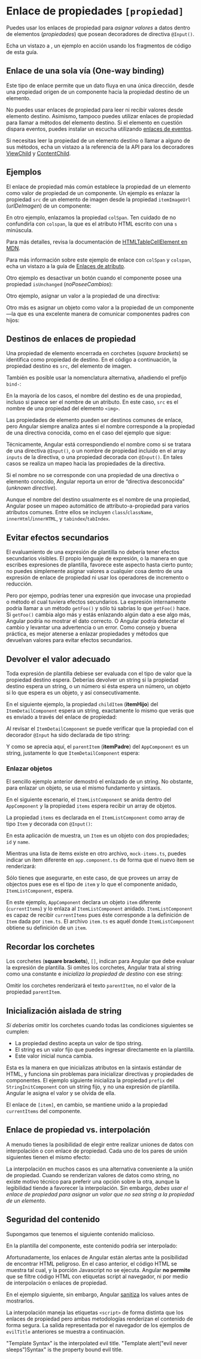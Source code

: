 
# Enlace de propiedades `[propiedad]`

Puedes usar los enlaces de propiedad para _asignar valores_ a datos dentro de elementos (_propiedades_) que posean decoradores de directiva `@Input()`.

<div class="alert is-helpful">

Echa un vistazo a <live-example></live-example>, un ejemplo en acción usando los fragmentos de código de esta guía.

</div>

## Enlace de una sola vía (One-way binding)

Este tipo de enlace permite que un dato fluya en una única dirección,
desde una propiedad origen de un componente hacia la propiedad destino de un elemento.

No puedes usar enlaces de propiedad
para leer ni recibir valores desde elemento destino. Asimismo, tampoco puedes utilizar
enlaces de propiedad para llamar a métodos del elemento destino.
Si el elemento en cuestión dispara eventos, puedes instalar un escucha utilizando [enlaces de eventos](guide/event-binding).

Si necesitas leer la propiedad de un elemento destino o llamar a alguno de sus métodos,
echa un vistazo a la referencia de la API para los decoradores [ViewChild](api/core/ViewChild) y
[ContentChild](api/core/ContentChild).

## Ejemplos

El enlace de propiedad más común establece la propiedad de un elemento
como valor de propiedad de un componente. Un ejemplo es
enlazar la propiedad `src` de un elemento de imagen desde la propiedad `itemImageUrl` (_urlDeImagen_) de un componente:

<code-example path="property-binding/src/app/app.component.html" region="property-binding" header="src/app/app.component.html"></code-example>

En otro ejemplo, enlazamos la propiedad `colSpan`. Ten cuidado de no confundirla con `colspan`,
la que es el atributo HTML escrito con una `s` minúscula.

<code-example path="property-binding/src/app/app.component.html" region="colSpan" header="src/app/app.component.html"></code-example>

Para más detalles, revisa la documentación de [HTMLTableCellElement en MDN](https://developer.mozilla.org/en-US/docs/Web/API/HTMLTableCellElement).

Para más información sobre este ejemplo de enlace con `colSpan` y `colspan`, echa un vistazo a la guía de [Enlaces de atributo](guide/attribute-binding#colspan).

Otro ejemplo es desactivar un botón cuando el componente posee una propiedad `isUnchanged` (_noPoseeCambios_):

<code-example path="property-binding/src/app/app.component.html" region="disabled-button" header="src/app/app.component.html"></code-example>

Otro ejemplo, asignar un valor a la propiedad de una directiva:

<code-example path="property-binding/src/app/app.component.html" region="class-binding" header="src/app/app.component.html"></code-example>

Otro más es asignar un objeto como valor a la propiedad de un componente&mdash;la que es una excelente
manera de comunicar componentes padres con hijos:

<code-example path="property-binding/src/app/app.component.html" region="model-property-binding" header="src/app/app.component.html"></code-example>

## Destinos de enlaces de propiedad

Una propiedad de elemento encerrada en corchetes (_square brackets_) se identifica
como propiedad de destino.
En el código a continuación, la propiedad destino es `src`, del elemento de imagen.

<code-example path="property-binding/src/app/app.component.html" region="property-binding" header="src/app/app.component.html"></code-example>

También es posible usar la nomenclatura alternativa, añadiendo el prefijo `bind-`:

<code-example path="property-binding/src/app/app.component.html" region="bind-prefix" header="src/app/app.component.html"></code-example>

En la mayoría de los casos, el nombre del destino es de una propiedad, incluso
si parece ser el nombre de un atributo.
En este caso, `src` es el nombre de una propiedad del elemento `<img>`.

Las propiedades de elemento pueden ser destinos comunes de enlace,
pero Angular siempre analiza antes si el nombre corresponde a la propiedad de una directiva conocida,
como en el caso del ejemplo que sigue:

<code-example path="property-binding/src/app/app.component.html" region="class-binding" header="src/app/app.component.html"></code-example>

Técnicamente, Angular está correspondiendo el nombre como si se tratara de una directiva `@Input()`,
o un nombre de propiedad incluido en el array `inputs` de la directiva,
o una propiedad decorada con `@Input()`.
En tales casos se realiza un mapeo hacia las propiedades de la directiva.

Si el nombre no se corresponde con una propiedad de una directiva o elemento conocido, Angular reporta un error de “directiva desconocida” (_unknown directive_).

<div class="alert is-helpful">

Aunque el nombre del destino usualmente es el nombre de una propiedad,
Angular posee un mapeo automático de attributo-a-propiedad para
varios atributos comunes. Entre ellos se incluyen `class`/`className`, `innerHtml`/`innerHTML`, y
`tabindex`/`tabIndex`.

</div>

## Evitar efectos secundarios

El evaluamiento de una expresión de plantilla no debería tener efectos secundarios visibles.
El propio lenguaje de expresión, o la manera en que escribes expresiones de plantilla,
favorece este aspecto hasta cierto punto;
no puedes simplemente asignar valores a cualquier cosa dentro de una expresión de enlace de propiedad
ni usar los operadores de incremento o reducción.

Pero por ejempo, podrías tener una expresión que invocase una propiedad o método el cual tuviera
efectos secundarios. La expresión internamente podría llamar a un método `getFoo()` y sólo tú sabrías
lo que `getFoo()` hace. Si `getFoo()` cambia algo más
y estás enlazando algún dato a ese algo más,
Angular podría no mostrar el dato correcto. O Angular podría detectar el
cambio y levantar una advertencia o un error.
Como consejo y buena práctica, es mejor atenerse a enlazar propiedades y métodos que devuelvan
valores para evitar efectos secundarios.

## Devolver el valor adecuado

Toda expresión de plantilla debiese ser evaluada con el tipo de valor
que la propiedad destino espera.
Deberías devolver un string si la propiedad destino espera un string, o un número si ésta
espera un número, un objeto si lo que espera es un objeto, y así consecutivamente.

En el siguiente ejemplo, la propiedad `childItem` (__itemHijo__) del `ItemDetailComponent` espera un string, exactamente lo mismo que verás que es enviado a través del enlace de propiedad:

<code-example path="property-binding/src/app/app.component.html" region="model-property-binding" header="src/app/app.component.html"></code-example>

Al revisar el `ItemDetailComponent` se puede verificar que la propiedad con el decorador `@Input` ha sido declarada de tipo string:
<code-example path="property-binding/src/app/item-detail/item-detail.component.ts" region="input-type" header="src/app/item-detail/item-detail.component.ts (setting the @Input() type)"></code-example>

Y como se aprecia aquí, el `parentItem` (__itemPadre__) del `AppComponent` es un string, justamente lo que `ItemDetailComponent` espera:
<code-example path="property-binding/src/app/app.component.ts" region="parent-data-type" header="src/app/app.component.ts"></code-example>

### Enlazar objetos

El sencillo ejemplo anterior demostró el enlazado de un string. No obstante, para enlazar un objeto,
se usa el mismo fundamento y sintaxis.

En el siguiente escenario, el `ItemListComponent` se anida dentro del `AppComponent` y la propiedad `items` espera recibir un array de objetos.

<code-example path="property-binding/src/app/app.component.html" region="pass-object" header="src/app/app.component.html"></code-example>

La propiedad `items` es declarada en el `ItemListComponent` como array de tipo `Item` y decorada con `@Input()`:

<code-example path="property-binding/src/app/item-list/item-list.component.ts" region="item-input" header="src/app/item-list.component.ts"></code-example>

En esta aplicación de muestra, un `Item` es un objeto con dos propiedades; `id` y `name`.

<code-example path="property-binding/src/app/item.ts" region="item-class" header="src/app/item.ts"></code-example>

Mientras una lista de items existe en otro archivo, `mock-items.ts`, puedes
indicar un item diferente en `app.component.ts` de forma que el nuevo item se renderizará:

<code-example path="property-binding/src/app/app.component.ts" region="pass-object" header="src/app.component.ts"></code-example>

Sólo tienes que asegurarte, en este caso, de que provees un array de objectos pues ese es el tipo de `item` y lo que el componente anidado, `ItemListComponent`, espera.

En este ejemplo, `AppComponent` declara un objeto `item` diferente
(`currentItems`) y lo enlaza al `ItemListComponent` anidado. `ItemListComponent` es capaz de recibir `currentItems` pues éste
corresponde a la definición de `Item` dada por `item.ts`. El archivo `item.ts` es aquél donde
`ItemListComponent` obtiene su definición de un `item`.

## Recordar los corchetes

Los corchetes (__square brackets__), `[]`, indican para Angular que debe evaluar la expresión de plantilla.
Si omites los corchetes, Angular trata al string como una constante
e *inicializa la propiedad de destino* con ese string:

<code-example path="property-binding/src/app/app.component.html" region="no-evaluation" header="src/app.component.html"></code-example>


Omitir los corchetes renderizará el texto
`parentItem`, no el valor de la propiedad `parentItem`.

## Inicialización aislada de string

*Sí deberías* omitir los corchetes cuando todas las condiciones siguientes se cumplen:

* La propiedad destino acepta un valor de tipo string.
* El string es un valor fijo que puedes ingresar directamente en la plantilla.
* Este valor inicial nunca cambia.

Esta es la manera en que inicializas atributos en la sintaxis estándar de HTML, y funciona
sin problemas para inicializar directivas y propiedades de componentes.
El ejemplo siguiente inicializa la propiedad `prefix` del `StringInitComponent` con un string fijo,
y no una expresión de plantilla. Angular le asigna el valor y se olvida de ella.

<code-example path="property-binding/src/app/app.component.html" region="string-init" header="src/app/app.component.html"></code-example>

El enlace de `[item]`, en cambio, se mantiene unido a la propiedad `currentItems` del componente.

## Enlace de propiedad vs. interpolación

A menudo tienes la posibilidad de elegir entre realizar uniones de datos con interpolación o con enlace de propiedad.
Cada uno de los pares de unión siguientes tienen el mismo efecto:

<code-example path="property-binding/src/app/app.component.html" region="property-binding-interpolation" header="src/app/app.component.html"></code-example>

La interpolación en muchos casos es una alternativa conveniente a la unión de propiedad.
Cuando se renderizan valores de datos como string, no existe motivo
técnico para preferir una opción sobre la otra, aunque la legibilidad
tiende a favorecer la interpolación.
Sin embargo, *debes usar el enlace de propiedad para asignar un valor que no sea string a la propiedad de un elemento*.

## Seguridad del contenido

Supongamos que tenemos el siguiente contenido malicioso.

<code-example path="property-binding/src/app/app.component.ts" region="malicious-content" header="src/app/app.component.ts"></code-example>

En la plantilla del componente, este contenido podría ser interpolado:

<code-example path="property-binding/src/app/app.component.html" region="malicious-interpolated" header="src/app/app.component.html"></code-example>

Afortunadamente, los enlaces de Angular están alertas ante la posibilidad de encontrar HTML peligroso. En el caso anterior,
el código HTML se muestra tal cual, y la porción Javascript no se ejecuta. Angular **no permite**
que se filtre código HTML con etiquetas script al navegador, ni por medio de interpolación
o enlaces de propiedad.

En el ejemplo siguiente, sin embargo, Angular [sanitiza](guide/security#sanitization-and-security-contexts)
los values antes de mostrarlos.

<code-example path="property-binding/src/app/app.component.html" region="malicious-content" header="src/app/app.component.html"></code-example>

La interpolación maneja las etiquetas `<script>` de forma distinta que
los enlaces de propiedad pero ambas metodologías renderizan el
contenido de forma segura. La salida representada por el navegador
de los ejemplos de `evilTitle` anteriores se muestra a continuación.

<code-example language="bash">
"Template <script>alert("evil never sleeps")</script> Syntax" is the interpolated evil title.
"Template alert("evil never sleeps")Syntax" is the property bound evil title.
</code-example>
